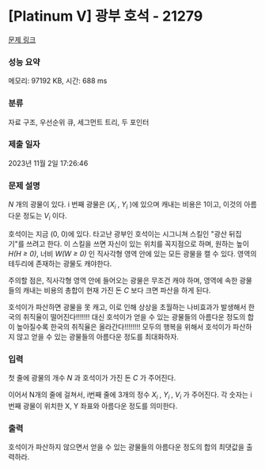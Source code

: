 # [Platinum V] 광부 호석 - 21279 

[문제 링크](https://www.acmicpc.net/problem/21279) 

### 성능 요약

메모리: 97192 KB, 시간: 688 ms

### 분류

자료 구조, 우선순위 큐, 세그먼트 트리, 두 포인터

### 제출 일자

2023년 11월 2일 17:26:46

### 문제 설명

<p><em>N</em> 개의 광물이 있다. i 번째 광물은 (<em>X<sub>i </sub></em>, <em>Y<sub>i</sub> </em>)에 있으며 캐내는 비용은 1이고, 이것의 아름다운 정도는 <em>V<sub>i</sub></em> 이다.</p>

<p>호석이는 지금 (0, 0)에 있다. 타고난 광부인 호석이는 시그니쳐 스킬인 "광산 뒤집기"를 쓰려고 한다. 이 스킬을 쓰면 자신이 있는 위치를 꼭지점으로 하며, 원하는 높이 <em>H(H ≥ 0)</em>, 너비 <em>W(W ≥ 0)</em> 인 직사각형 영역 안에 있는 모든 광물을 캘 수 있다. 영역의 테두리에 존재하는 광물도 캐야한다.</p>

<p>주의할 점은, 직사각형 영역 안에 들어오는 광물은 무조건 캐야 하며, 영역에 속한 광물들의 캐내는 비용의 총합이 현재 가진 돈 <em>C</em> 보다 크면 파산을 하게 된다.</p>

<p>호석이가 파산하면 광물을 못 캐고, 이로 인해 상상을 초월하는 나비효과가 발생해서 한국의 취직율이 떨어진다!!!!!!! 대신 호석이가 얻을 수 있는 광물들의 아름다운 정도의 합이 높아질수록 한국의 취직율은 올라간다!!!!!!!! 모두의 행복을 위해서 호석이가 파산하지 않고 얻을 수 있는 광물들의 아름다운 정도를 최대화하자.</p>

### 입력 

 <p>첫 줄에 광물의 개수 <em>N</em> 과 호석이가 가진 돈 <em>C</em> 가 주어진다.</p>

<p>이어서 N개의 줄에 걸쳐서, i번째 줄에 3개의 정수 <em>X<sub>i </sub></em>, <em>Y<sub>i </sub></em>, <em>V<sub>i</sub></em> 가 주어진다. 각 숫자는 i 번째 광물이 위치한 X, Y 좌표와 아름다운 정도를 의미한다.</p>

### 출력 

 <p>호석이가 파산하지 않으면서 얻을 수 있는 광물들의 아름다운 정도의 합의 최댓값을 출력하라.</p>

